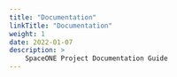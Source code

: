 ```yaml
---
title: "Documentation"
linkTitle: "Documentation"
weight: 1
date: 2022-01-07
description: >
    SpaceONE Project Documentation Guide
---
```


